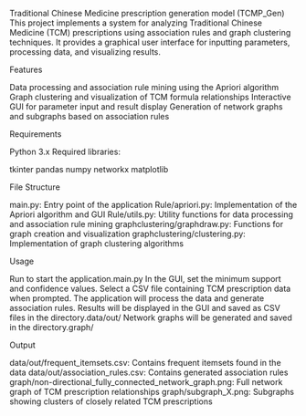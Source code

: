 Traditional Chinese Medicine prescription generation model (TCMP_Gen) 
This project implements a system for analyzing Traditional Chinese Medicine (TCM) prescriptions using association rules and graph clustering techniques. It provides a graphical user interface for inputting parameters, processing data, and visualizing results.

Features

Data processing and association rule mining using the Apriori algorithm
Graph clustering and visualization of TCM formula relationships
Interactive GUI for parameter input and result display
Generation of network graphs and subgraphs based on association rules

Requirements

Python 3.x
Required libraries:

tkinter
pandas
numpy
networkx
matplotlib



File Structure

main.py: Entry point of the application
Rule/apriori.py: Implementation of the Apriori algorithm and GUI
Rule/utils.py: Utility functions for data processing and association rule mining
graphclustering/graphdraw.py: Functions for graph creation and visualization
graphclustering/clustering.py: Implementation of graph clustering algorithms

Usage

Run  to start the application.main.py
In the GUI, set the minimum support and confidence values.
Select a CSV file containing TCM prescription data when prompted.
The application will process the data and generate association rules.
Results will be displayed in the GUI and saved as CSV files in the  directory.data/out/
Network graphs will be generated and saved in the  directory.graph/

Output

data/out/frequent_itemsets.csv: Contains frequent itemsets found in the data
data/out/association_rules.csv: Contains generated association rules
graph/non-directional_fully_connected_network_graph.png: Full network graph of TCM prescription relationships
graph/subgraph_X.png: Subgraphs showing clusters of closely related TCM prescriptions
